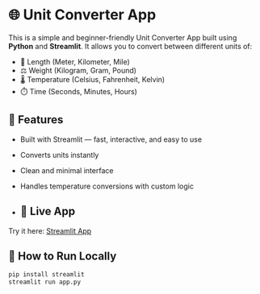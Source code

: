 # 🌐 Unit Converter App

This is a simple and beginner-friendly Unit Converter App built using **Python** and **Streamlit**. It allows you to convert between different units of:

- 📏 Length (Meter, Kilometer, Mile)  
- ⚖️ Weight (Kilogram, Gram, Pound)  
- 🌡️ Temperature (Celsius, Fahrenheit, Kelvin)  
- ⏱️ Time (Seconds, Minutes, Hours)

## 🚀 Features

- Built with Streamlit — fast, interactive, and easy to use  
- Converts units instantly  
- Clean and minimal interface  
- Handles temperature conversions with custom logic

- ## 🔗 Live App
Try it here: [Streamlit App](https://simple-unit-converter-2exkprjphkmf8mf8ofqieu.streamlit.app/)

## 🔧 How to Run Locally

```bash
pip install streamlit
streamlit run app.py
